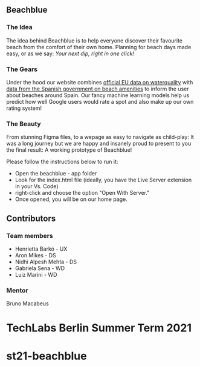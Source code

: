 
## Beachblue

### The Idea

The idea behind Beachblue is to help everyone discover their favourite beach from the comfort of their own home. Planning for beach days made easy, or as we say: *Your next dip, right in one click!*

### The Gears

Under the hood our website combines [official EU data on waterquality](https://www.eea.europa.eu/data-and-maps/data/bathing-water-directive-status-of-bathing-water-12) with [data from the Spanish government on beach amenities](https://opendata.esri.es/datasets/playas-espa%C3%B1olas/explore?location=35.487513%2C-6.807217%2C5.55) to inform the user about beaches around Spain. Our fancy machine learning models help us predict how well Google users would rate a spot and also make up our own rating system!

### The Beauty

From stunning Figma files, to a wepage as easy to navigate as child-play: It was a long journey but we are happy and insanely proud to present to you the final result: A working prototype of Beachblue!

Please follow the instructions below to run it:

- Open the beachblue - app folder
- Look for the index.html file (ideally, you have the Live Server extension in your Vs. Code)
- right-click and choose the option "Open With Server."
- Once opened, you will be on our home page.


## Contributors

### Team members

- Henrietta Barkó - UX
- Aron Mikes - DS
- Nidhi Alpesh Mehta - DS
- Gabriela Sena - WD
- Luiz Marini - WD

### Mentor 
Bruno Macabeus 

**TechLabs Berlin Summer Term 2021**
=======
# st21-beachblue

